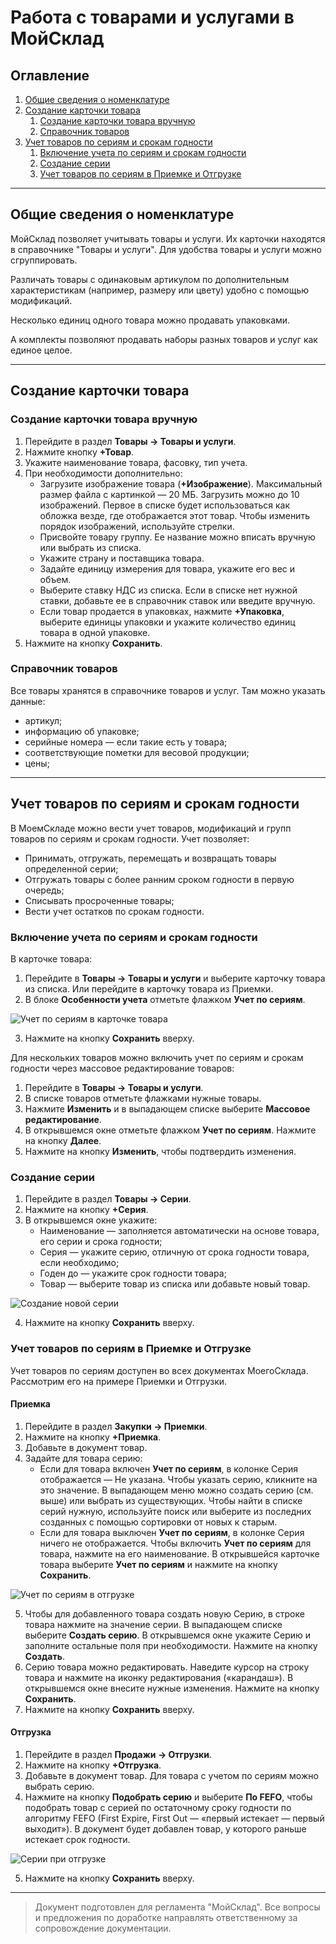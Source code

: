 # Работа с товарами и услугами в МойСклад

## Оглавление
1. [Общие сведения о номенклатуре](#общие-сведения-о-номенклатуре)
2. [Создание карточки товара](#создание-карточки-товара)
    1. [Создание карточки товара вручную](#создание-карточки-товара-вручную)
    2. [Справочник товаров](#справочник-товаров)
3. [Учет товаров по сериям и срокам годности](#учет-товаров-по-сериям-и-срокам-годности)
    1. [Включение учета по сериям и срокам годности](#включение-учета-по-сериям-и-срокам-годности)
    2. [Создание серии](#создание-серии)
    3. [Учет товаров по сериям в Приемке и Отгрузке](#учет-товаров-по-сериям-в-приемке-и-отгрузке)

---

## Общие сведения о номенклатуре

МойСклад позволяет учитывать товары и услуги. Их карточки находятся в справочнике "Товары и услуги". Для удобства товары и услуги можно сгруппировать.

Различать товары с одинаковым артикулом по дополнительным характеристикам (например, размеру или цвету) удобно с помощью модификаций.

Несколько единиц одного товара можно продавать упаковками. 

А комплекты позволяют продавать наборы разных товаров и услуг как единое целое.

---

## Создание карточки товара

### Создание карточки товара вручную
1. Перейдите в раздел **Товары → Товары и услуги**.
2. Нажмите кнопку **+Товар**.
3. Укажите наименование товара, фасовку, тип учета.
4. При необходимости дополнительно:
    - Загрузите изображение товара (**+Изображение**). Максимальный размер файла с картинкой — 20 МБ. Загрузить можно до 10 изображений. Первое в списке будет использоваться как обложка везде, где отображается этот товар. Чтобы изменить порядок изображений, используйте стрелки.
    - Присвойте товару группу. Ее название можно вписать вручную или выбрать из списка.
    - Укажите страну и поставщика товара.
    - Задайте единицу измерения для товара, укажите его вес и объем.
    - Выберите ставку НДС из списка. Если в списке нет нужной ставки, добавьте ее в справочник ставок или введите вручную.
    - Если товар продается в упаковках, нажмите **+Упаковка**, выберите единицы упаковки и укажите количество единиц товара в одной упаковке.
5. Нажмите на кнопку **Сохранить**.

### Справочник товаров

Все товары хранятся в справочнике товаров и услуг. Там можно указать данные:
- артикул;
- информацию об упаковке;
- серийные номера — если такие есть у товара;
- соответствующие пометки для весовой продукции;
- цены;

---

## Учет товаров по сериям и срокам годности

В МоемСкладе можно вести учет товаров, модификаций и групп товаров по сериям и срокам годности. Учет позволяет:
- Принимать, отгружать, перемещать и возвращать товары определенной серии;
- Отгружать товары с более ранним сроком годности в первую очередь;
- Списывать просроченные товары;
- Вести учет остатков по срокам годности.

### Включение учета по сериям и срокам годности

В карточке товара:
1. Перейдите в **Товары → Товары и услуги** и выберите карточку товара из списка. Или перейдите в карточку товара из Приемки.
2. В блоке **Особенности учета** отметьте флажком **Учет по сериям**.

![Учет по сериям в карточке товара](../screenshots/series_accounting.png)

3. Нажмите на кнопку **Сохранить** вверху.

Для нескольких товаров можно включить учет по сериям и срокам годности через массовое редактирование товаров:
1. Перейдите в **Товары → Товары и услуги**.
2. В списке товаров отметьте флажками нужные товары.
3. Нажмите **Изменить** и в выпадающем списке выберите **Массовое редактирование**.
4. В открывшемся окне отметьте флажком **Учет по сериям**. Нажмите на кнопку **Далее**.
5. Нажмите на кнопку **Изменить**, чтобы подтвердить изменения. 

### Создание серии
1. Перейдите в раздел **Товары → Серии**.
2. Нажмите на кнопку **+Серия**.
3. В открывшемся окне укажите:
    - Наименование — заполняется автоматически на основе товара, его серии и срока годности;
    - Серия — укажите серию, отличную от срока годности товара, если необходимо;
    - Годен до — укажите срок годности товара;
    - Товар — выберите товар из списка или добавьте новый товар.

![Создание новой серии](../screenshots/create_series.png)

4. Нажмите на кнопку **Сохранить** вверху.

### Учет товаров по сериям в Приемке и Отгрузке

Учет товаров по сериям доступен во всех документах МоегоСклада. Рассмотрим его на примере Приемки и Отгрузки.

#### Приемка
1. Перейдите в раздел **Закупки → Приемки**.
2. Нажмите на кнопку **+Приемка**.
3. Добавьте в документ товар.
4. Задайте для товара серию:
    - Если для товара включен **Учет по сериям**, в колонке Серия отображается — Не указана. Чтобы указать серию, кликните на это значение. В выпадающем меню можно создать серию (см. выше) или выбрать из существующих. Чтобы найти в списке серий нужную, используйте поиск или выберите из последних созданных с помощью сортировки от новых к старым.
    - Если для товара выключен **Учет по сериям**, в колонке Серия ничего не отображается. Чтобы включить **Учет по сериям** для товара, нажмите на его наименование. В открывшейся карточке товара выберите **Учет по сериям** и нажмите на кнопку **Сохранить**.

![Учет по сериям в отгрузке](../screenshots/series_accounting_in_shipment.png)

5. Чтобы для добавленного товара создать новую Серию, в строке товара нажмите на значение серии. В выпадающем списке выберите **Создать серию**. В открывшемся окне укажите Серию и заполните остальные поля при необходимости. Нажмите на кнопку **Создать**.
6. Серию товара можно редактировать. Наведите курсор на строку товара и нажмите на иконку редактирования («карандаш»). В открывшемся окне внесите нужные изменения. Нажмите на кнопку **Сохранить**.
7. Нажмите на кнопку **Сохранить** вверху.

#### Отгрузка
1. Перейдите в раздел **Продажи → Отгрузки**.
2. Нажмите на кнопку **+Отгрузка**.
3. Добавьте в документ товар. Для товара с учетом по сериям можно выбрать серию.
4. Нажмите на кнопку **Подобрать серию** и выберите **По FEFO**, чтобы подобрать товар с серией по остаточному сроку годности по алгоритму FEFO (First Expire, First Out — «первый истекает — первый выходит»). В документ будет добавлен товар, у которого раньше истекает срок годности.

![Серии при отгрузке](../screenshots/series_in_shipment.png)

5. Нажмите на кнопку **Сохранить** вверху.

---

> Документ подготовлен для регламента "МойСклад". Все вопросы и предложения по доработке направлять ответственному за сопровождение документации. 